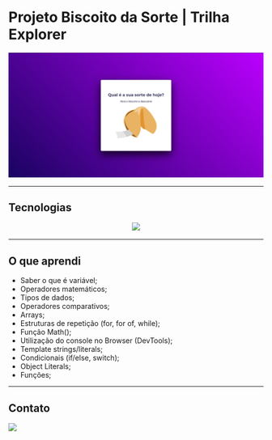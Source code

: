 # Projeto Biscoito da Sorte | Trilha Explorer

![preview](./.github/preview.png)

---
## Tecnologias

<p align="center">
  <a href="https://skillicons.dev">
    <img src="https://skillicons.dev/icons?i=vscode,figma,html,css,javascript,git,github" />
  </a>
</p>

---

## O que aprendi

- Saber o que é variável;
- Operadores matemáticos;
- Tipos de dados;
- Operadores comparativos;
- Arrays;
- Estruturas de repetição (for, for of, while);
- Função Math();
- Utilização do console no Browser (DevTools);
- Template strings/literals;
- Condicionais (if/else, switch);
- Object Literals;
- Funções;

---

## Contato

<a href = "mailto:probertos717@gmail.com"><img src="https://img.shields.io/badge/Gmail-D14836?style=for-the-badge&logo=gmail&logoColor=white" target="_blank">
